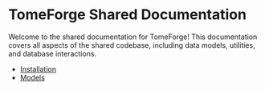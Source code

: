 # TomeForge Shared Documentation

Welcome to the shared documentation for TomeForge! This documentation covers all aspects of the shared codebase, including data models, utilities, and database interactions.

- [Installation](installation.md)
- [Models](packages/shared/models/)
